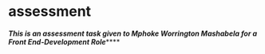 # assessment
*********This is an assessment task given to Mphoke Worrington Mashabela for a Front End-Development Role*************
